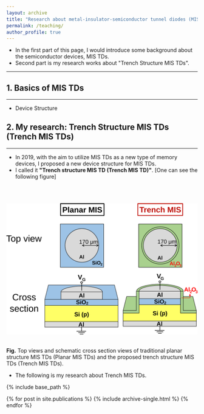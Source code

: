 ```yaml
---
layout: archive
title: "Research about metal-insulator-semiconductor tunnel diodes (MIS TDs)"
permalink: /teaching/
author_profile: true
---
```


* In the first part of this page, I would introduce some background about the semiconductor devices, MIS TDs.
* Second part is my research works about "Trench Structure MIS TDs".

---

## 1. Basics of MIS TDs
---
* Device Structure



## 2. My research: Trench Structure MIS TDs (Trench MIS TDs) 
---
* In 2019, with the aim to utilize MIS TDs as a new type of memory devices, I proposed a new device structure for MIS TDs.
* I called it <b>"Trench structure MIS TD (Trench MIS TD)"</b>. \[One can see the following figure\] <br/>
<br/>
<br/>
<p style="text-align:center;"><img src='/images/TrenchMIS.svg' width='600'></p> <br/>
<b>Fig.</b> Top views and schematic cross section views of traditional planar structure MIS TDs (Planar MIS TDs) and the proposed trench structure MIS TDs (Trench MIS TDs).<br/>

* The following is my research about Trench MIS TDs.  

{% include base_path %}

<!-- remove at 2021/11/27
{% for post in site.teaching reversed %}
  {% include archive-single.html %}
{% endfor %}
-->

{% for post in site.publications %}
  {% include archive-single.html %}
{% endfor %}
